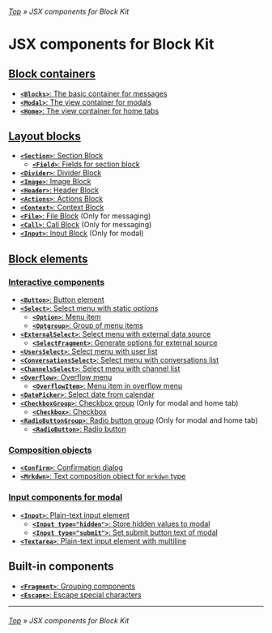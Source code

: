 ###### [Top](../README.md) &raquo; JSX components for Block Kit

# JSX components for Block Kit

## **[Block containers](block-containers.md)**

- [**`<Blocks>`**: The basic container for messages](block-containers.md#blocks)
- [**`<Modal>`**: The view container for modals](block-containers.md#modal)
- [**`<Home>`**: The view container for home tabs](block-containers.md#home)

## **[Layout blocks](layout-blocks.md)**

- [**`<Section>`**: Section Block](layout-blocks.md#section)
  - [**`<Field>`**: Fields for section block](layout-blocks.md#field)
- [**`<Divider>`**: Divider Block](layout-blocks.md#divider)
- [**`<Image>`**: Image Block](layout-blocks.md#image)
- [**`<Header>`**: Header Block](layout-blocks.md#header)
- [**`<Actions>`**: Actions Block](layout-blocks.md#actions)
- [**`<Context>`**: Context Block](layout-blocks.md#context)
- [**`<File>`**: File Block](layout-blocks.md#file) (Only for messaging)
- [**`<Call>`**: Call Block](layout-blocks.md#call) (Only for messaging)
- [**`<Input>`**: Input Block](layout-blocks.md#input) (Only for modal)

## **[Block elements](block-elements.md)**

### **[Interactive components](block-elements.md#interactive-components)**

- [**`<Button>`**: Button element](block-elements.md#button)
- [**`<Select>`**: Select menu with static options](block-elements.md#select)
  - [**`<Option>`**: Menu item](block-elements.md#option)
  - [**`<Optgroup>`**: Group of menu items](block-elements.md#optgroup)
- [**`<ExternalSelect>`**: Select menu with external data source](block-elements.md#external-select)
  - [**`<SelectFragment>`**: Generate options for external source](block-elements.md#select-fragment)
- [**`<UsersSelect>`**: Select menu with user list](block-elements.md#users-select)
- [**`<ConversationsSelect>`**: Select menu with conversations list](block-elements.md#conversations-select)
- [**`<ChannelsSelect>`**: Select menu with channel list](block-elements.md#channels-select)
- [**`<Overflow>`**: Overflow menu](block-elements.md#overflow)
  - [**`<OverflowItem>`**: Menu item in overflow menu](block-elements.md#overflow-item)
- [**`<DatePicker>`**: Select date from calendar](block-elements.md#date-picker)
- [**`<CheckboxGroup>`**: Checkbox group](block-elements.md#checkbox-group) (Only for modal and home tab)
  - [**`<Checkbox>`**: Checkbox](block-elements.md#checkbox)
- [**`<RadioButtonGroup>`**: Radio button group](block-elements.md#radio-button-group) (Only for modal and home tab)
  - [**`<RadioButton>`**: Radio button](block-elements.md#radio-button)

### **[Composition objects](block-elements.md#composition-objects)**

- [**`<Confirm>`**: Confirmation dialog](block-elements.md#confirm)
- [**`<Mrkdwn>`**: Text composition object for `mrkdwn` type](block-elements.md#mrkdwn)

### **[Input components for modal](block-elements.md#input-components-for-modal)**

- [**`<Input>`**: Plain-text input element](block-elements.md#input)
  - [**`<Input type="hidden">`**: Store hidden values to modal](block-elements.md#input-hidden)
  - [**`<Input type="submit">`**: Set submit button text of modal](block-elements.md#input-submit)
- [**`<Textarea>`**: Plain-text input element with multiline](block-elements.md#textarea)

## Built-in components

- [**`<Fragment>`**: Grouping components](../README.md#fragments)
- [**`<Escape>`**: Escape special characters](about-escape-and-exact-mode.md#escape)

---

###### [Top](../README.md) &raquo; JSX components for Block Kit
